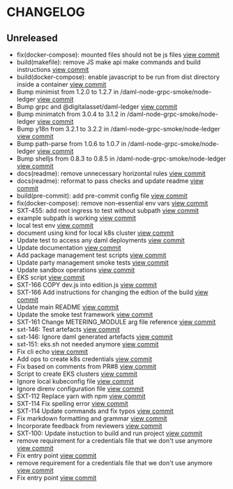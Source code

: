 # CHANGELOG

## Unreleased

* fix(docker-compose): mounted files should not be js files [view commit](https://github.com/catenasys/sextant-dev/commit/7992dc6f40dad1ae86d26fb9d95beb0b3b482f21)
* build(makefile): remove JS make api make commands and build instructions [view commit](https://github.com/catenasys/sextant-dev/commit/84746802770f33bc839b5ed2d7cb7e8281ce1694)
* build(docker-compose): enable javascript to be run from dist directory inside a container [view commit](https://github.com/catenasys/sextant-dev/commit/32070776a650b134d86f5510ab31a650a8414e6a)
* Bump minimist from 1.2.0 to 1.2.7 in /daml-node-grpc-smoke/node-ledger [view commit](https://github.com/catenasys/sextant-dev/commit/420ecdea918368201d0d57c4f641a8755279c2d3)
* Bump grpc and @digitalasset/daml-ledger [view commit](https://github.com/catenasys/sextant-dev/commit/1fab2923288678c21da5a4867db5df46f3a1ec00)
* Bump minimatch from 3.0.4 to 3.1.2 in /daml-node-grpc-smoke/node-ledger [view commit](https://github.com/catenasys/sextant-dev/commit/ad2a96e0f75952ae8804cf04e1dd6c360cc86d86)
* Bump y18n from 3.2.1 to 3.2.2 in /daml-node-grpc-smoke/node-ledger [view commit](https://github.com/catenasys/sextant-dev/commit/c754328af174d545d0b780fe09fbd6a54dc282e3)
* Bump path-parse from 1.0.6 to 1.0.7 in /daml-node-grpc-smoke/node-ledger [view commit](https://github.com/catenasys/sextant-dev/commit/025b0a6a0ba0c51feeffe73f39bc5bb6151372f1)
* Bump shelljs from 0.8.3 to 0.8.5 in /daml-node-grpc-smoke/node-ledger [view commit](https://github.com/catenasys/sextant-dev/commit/d8350d97e8bb829a6dd824ab5d31f83451d3e876)
* docs(readme): remove unnecessary horizontal rules [view commit](https://github.com/catenasys/sextant-dev/commit/01572c854b850dbb497a62cacd746b090c96512e)
* docs(readme): reformat to pass checks and update readme [view commit](https://github.com/catenasys/sextant-dev/commit/38d19009958a2f903a992997aabd1dbce069d653)
* build(pre-commit): add pre-commit config file [view commit](https://github.com/catenasys/sextant-dev/commit/9609f3594867677b69f66dd8c9317693c62f490a)
* fix(docker-compose): remove non-essential env vars [view commit](https://github.com/catenasys/sextant-dev/commit/e9034886b79f77ceac84769d61906d5fc6567b71)
* SXT-455: add root ingress to test without subpath [view commit](https://github.com/catenasys/sextant-dev/commit/8bfc737afa2ff3fda205806fdae0a862bee5ad4a)
* example subpath is working [view commit](https://github.com/catenasys/sextant-dev/commit/2eecbb7fac46fceb67d09c3a245dea1b17d9e5fa)
* local test env [view commit](https://github.com/catenasys/sextant-dev/commit/3570dfcecec054be960f7dfb516374fdaeb4a531)
* document using kind for local k8s cluster [view commit](https://github.com/catenasys/sextant-dev/commit/5b75efacd1271bd79b862d932e64a9b44c3cc04f)
* Update test to access any daml deployments [view commit](https://github.com/catenasys/sextant-dev/commit/6ea9fb8b4ea73a29ada4cc36546e71e61f01b235)
* Update documentation [view commit](https://github.com/catenasys/sextant-dev/commit/cd4820b342d4238307a371481d37bc157e7adeb7)
* Add package management test scripts [view commit](https://github.com/catenasys/sextant-dev/commit/8b7fae9dd28403310dadb289e13cdab1a536b39e)
* Update party management smoke tests [view commit](https://github.com/catenasys/sextant-dev/commit/77cc3a111b14127bd8f9f7097a7c7d0ff234b665)
* Update sandbox operations [view commit](https://github.com/catenasys/sextant-dev/commit/ba85b711cf3fe680fa7cd09597a77667b382153f)
* EKS script [view commit](https://github.com/catenasys/sextant-dev/commit/96dbf68356ff6e111666ef9193d9120ef6aba432)
* SXT-166 COPY dev.js into edition.js [view commit](https://github.com/catenasys/sextant-dev/commit/da31523cd44c99ed838a33a8a15251796539292b)
* SXT-166 Add instructions for changing the edtion of the build [view commit](https://github.com/catenasys/sextant-dev/commit/5ad24cd80139a7ecdb467bef4afef0eddc52c14e)
* Update main README [view commit](https://github.com/catenasys/sextant-dev/commit/2aa134fb82e5febf12220d3dfc82dbe3edc43adc)
* Update the smoke test framework [view commit](https://github.com/catenasys/sextant-dev/commit/06e1c65375649ed24baa99e9886e1a5c3f7c67a1)
* SXT-161 Change METERING_MODULE arg file reference [view commit](https://github.com/catenasys/sextant-dev/commit/c2d7b0ccb33797626b325a8336ac52905e4a6c8c)
* sxt-146: Test artefacts [view commit](https://github.com/catenasys/sextant-dev/commit/52543cf53e2eb4bd826cc0e42c8459adda2f6660)
* sxt-146: Ignore daml generated artefacts [view commit](https://github.com/catenasys/sextant-dev/commit/296e71afde7992748d772c44745c428f7a389583)
* sxt-151: eks.sh not needed anymore [view commit](https://github.com/catenasys/sextant-dev/commit/6d3797144eb855524299735447785bd278d73e2f)
* Fix cli echo [view commit](https://github.com/catenasys/sextant-dev/commit/fa2be5d7d58f5ef502fc3056fcc818aff3a13bb3)
* Add ops to create k8s credentials [view commit](https://github.com/catenasys/sextant-dev/commit/6f23bb3601e4f268c2d0a5f64515c09ed3cc04ff)
* Fix based on comments from PR#8 [view commit](https://github.com/catenasys/sextant-dev/commit/ae08757b97db56f64f4b5af5723cfd4be534eeaa)
* Script to create EKS clusters [view commit](https://github.com/catenasys/sextant-dev/commit/f814dbc1b14ffd48beced32b216ddd5796930d39)
* Ignore local kubeconfig file [view commit](https://github.com/catenasys/sextant-dev/commit/af05f7835faeae5f1e7b9d26914b93a70f36d398)
* Ignore direnv configuration file [view commit](https://github.com/catenasys/sextant-dev/commit/28f253d498a05346aaa03873d48558cd93b4d7d7)
* SXT-112 Replace yarn with npm [view commit](https://github.com/catenasys/sextant-dev/commit/c59f6474394c0d9917ccd61bc59d811da8282a85)
* SXT-114 Fix spelling error [view commit](https://github.com/catenasys/sextant-dev/commit/c8d6cd12e5428f6b24f78c968c68ea87fc7f48b0)
* SXT-114 Update commands and fix typos [view commit](https://github.com/catenasys/sextant-dev/commit/0caf0c1a02be8f75ef0a1dcc7822398bc98562e3)
* Fix markdown formatting and grammar [view commit](https://github.com/catenasys/sextant-dev/commit/935e21f8a0deb594a095c99c0cb6cee5c932d963)
* Incorporate feedback from reviewers [view commit](https://github.com/catenasys/sextant-dev/commit/00c3a4a98936b3bbdd16d40f90f193e1750726a5)
* SXT-100: Update instuction to build and run project [view commit](https://github.com/catenasys/sextant-dev/commit/436acbda72586a07a439e1106c67c19a1911d219)
* remove requirement for a credentials file that we don't use anymore [view commit](https://github.com/catenasys/sextant-dev/commit/18c48b1f780f879576bb5823394e52ab944b070f)
* Fix entry point [view commit](https://github.com/catenasys/sextant-dev/commit/bedcc81886f54f5656c63e56e4055234b76e0bea)
* remove requirement for a credentials file that we don't use anymore [view commit](https://github.com/catenasys/sextant-dev/commit/f119a18a8c0934569ee1bcdbd7bb1033eb9eb700)
* Fix entry point [view commit](https://github.com/catenasys/sextant-dev/commit/3664f6a1174eddb3478092a66db5bcdde57d0096)

